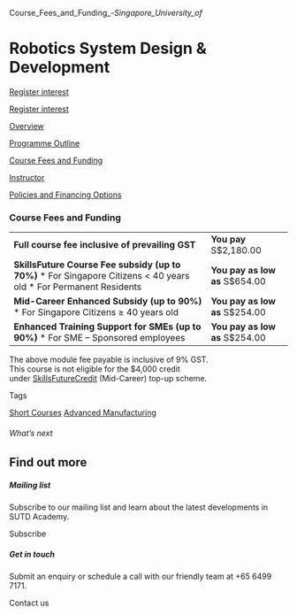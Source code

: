 Course_Fees_and_Funding_-_Singapore_University_of_



Robotics System Design & Development
====================================

[Register interest](/admissions/academy/short-courses/short-courses-register-your-interest/?coursename=robotics-system-design-and-development)

[Register interest](/admissions/academy/short-courses/short-courses-register-your-interest/?coursename=robotics-system-design-and-development)

[Overview](/course/robotics-system-design-development/#tabs)

[Programme Outline](/course/robotics-system-design-development/programme-outline/#tabs)

[Course Fees and Funding](/course/robotics-system-design-development/course-fees-and-funding/#tabs)

[Instructor](/course/robotics-system-design-development/instructor/#tabs)

[Policies and Financing Options](/course/robotics-system-design-development/policies-and-financing-options/#tabs)

### Course Fees and Funding

|  |  |
| --- | --- |
| **Full course fee inclusive of prevailing GST** | **You pay**  S$2,180.00 |
| **SkillsFuture Course Fee subsidy (up to 70%)**  * For Singapore Citizens < 40 years old * For Permanent Residents | **You pay as low as**  S$654.00 |
| **Mid-Career Enhanced Subsidy (up to 90%)**  * For Singapore Citizens ≥ 40 years old | **You pay as low as**  S$254.00 |
| **Enhanced Training Support for SMEs (up to 90%)**  * For SME – Sponsored employees | **You pay as low as**  S$254.00 |

The above module fee payable is inclusive of 9% GST.  
This course is not eligible for the $4,000 credit under [SkillsFuture](http://www.skillsfuture.gov.sg/credit)[Credit](http://www.skillsfuture.gov.sg/credit) (Mid-Career) top-up scheme.

Tags

[Short Courses](/admissions/academy/courses-and-modules/?academy-type-course=780)
[Advanced Manufacturing](/admissions/academy/courses-and-modules/?discipline=841)

###### What’s next

Find out more
-------------

##### Mailing list

Subscribe to our mailing list and learn about the latest developments in SUTD Academy.

Subscribe

##### Get in touch

Submit an enquiry or schedule a call with our friendly team at +65 6499 7171.

Contact us


